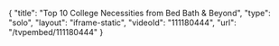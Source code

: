 {
    "title": "Top 10 College Necessities from Bed Bath &amp; Beyond",
    "type": "solo",
    "layout": "iframe-static",
    "videoId": "111180444",
    "url": "\/tvpembed\/111180444"
}